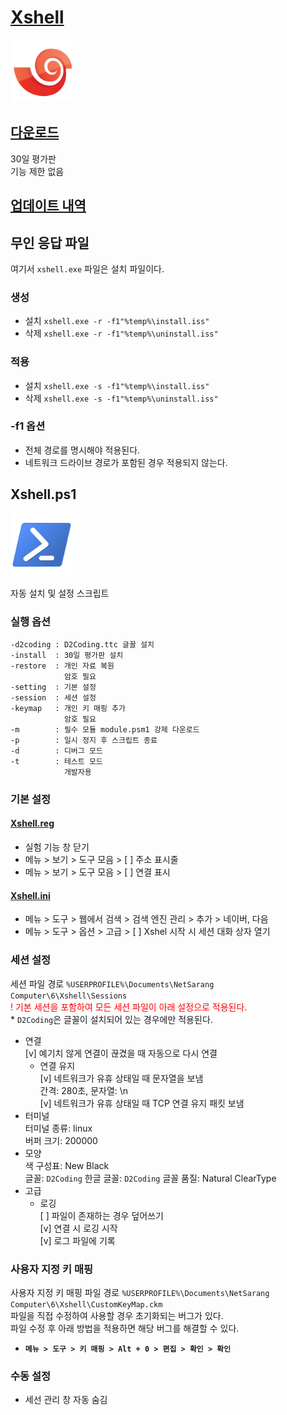 [**Xshell**](https://www.netsarang.com/xshell/)
===

<img src="logo.png" width=100>

## [다운로드](https://www.majorgeeks.com/mg/getmirror/xshell,1.html)  
30일 평가판  
기능 제한 없음

## [업데이트 내역](https://www.netsarang.com/ko/xshell-update-history/)

## 무인 응답 파일

여기서 `xshell.exe` 파일은 설치 파일이다.

### 생성
* 설치 `xshell.exe -r -f1"%temp%\install.iss"`
* 삭제 `xshell.exe -r -f1"%temp%\uninstall.iss"`

### 적용
* 설치 `xshell.exe -s -f1"%temp%\install.iss"`
* 삭제 `xshell.exe -s -f1"%temp%\uninstall.iss"`

### -f1 옵션
* 전체 경로를 명시해야 적용된다.
* 네트워크 드라이브 경로가 포함된 경우 적용되지 않는다.

## Xshell.ps1

<img src="https://github.com/ssokka/Windows/raw/master/PowerShell/logo.png" width=100>

자동 설치 및 설정 스크립트

### 실행 옵션
```
-d2coding : D2Coding.ttc 글꼴 설치
-install  : 30일 평가판 설치
-restore  : 개인 자료 복원
            암호 필요
-setting  : 기본 설정
-session  : 세션 설정
-keymap   : 개인 키 매핑 추가
            암호 필요
-m        : 필수 모듈 module.psm1 강제 다운로드
-p        : 일시 정지 후 스크립트 종료
-d        : 디버그 모드
-t        : 테스트 모드
            개발자용
```

### 기본 설정
#### [Xshell.reg](Xshell.reg)
* 실험 기능 창 닫기
* 메뉴 > 보기 > 도구 모음 > [ ] 주소 표시줄
* 메뉴 > 보기 > 도구 모음 > [ ] 연결 표시
#### [Xshell.ini](Xshell.ini)
* 메뉴 > 도구 > 웹에서 검색 > 검색 엔진 관리 > 추가 > 네이버, 다음
* 메뉴 > 도구 > 옵션 > 고급 > [ ] Xshel 시작 시 세션 대화 상자 열기

### 세션 설정
세션 파일 경로 `%USERPROFILE%\Documents\NetSarang Computer\6\Xshell\Sessions`  
<span style="color: red">! 기본 세션을 포함하여 모든 세션 파일이 아래 설정으로 적용된다.</span>  
<span>* `D2Coding`은 글꼴이 설치되어 있는 경우에만 적용된다.</span>  
* 연결  
  [v] 예기치 않게 연결이 끊겼을 때 자동으로 다시 연결
  * 연결 유지  
    [v] 네트워크가 유휴 상태일 때 문자열을 보냄  
    간격: 280초, 문자열: \n  
    [v] 네트워크가 유휴 상태일 때 TCP 연결 유지 패킷 보냄
* 터미널  
  터미널 종류: linux  
  버퍼 크기: 200000  
* 모양  
  색 구성표: New Black  
  글꼴: `D2Coding`
  한글 글꼴: `D2Coding`
  글꼴 품질: Natural ClearType  
* 고급  
  * 로깅  
    [ ] 파일이 존재하는 경우 덮어쓰기  
    [v] 연결 시 로깅 시작  
    [v] 로그 파일에 기록

### 사용자 지정 키 매핑
사용자 지정 키 매핑 파일 경로 `%USERPROFILE%\Documents\NetSarang Computer\6\Xshell\CustomKeyMap.ckm`  
파일을 직접 수정하여 사용할 경우 초기화되는 버그가 있다.  
파일 수정 후 아래 방법을 적용하면 해당 버그를 해결할 수 있다.
* **`메뉴 > 도구 > 키 매핑 > Alt + 0 > 편집 > 확인 > 확인`**

### 수동 설정
* 세선 관리 창 자동 숨김
